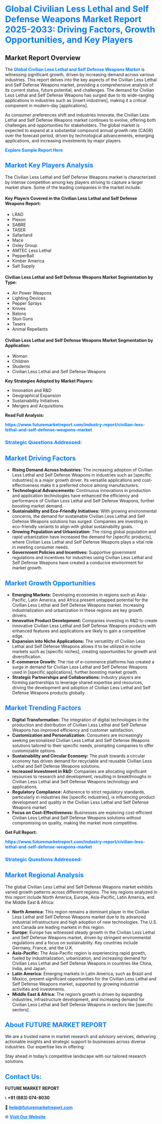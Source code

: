 <h1 style="color: #007BFF;">Global Civilian Less Lethal and Self Defense Weapons Market Report 2025-2033: Driving Factors, Growth Opportunities, and Key Players</h1>

<section id="overview">
<h2>Market Report Overview</h2>
<p>The <a href="https://www.futuremarketreport.com/industry-report/civilian-less-lethal-and-self-defense-weapons-market" style="color: #007BFF; text-decoration: none;"><strong>Global Civilian Less Lethal and Self Defense Weapons Market</strong></a> is witnessing significant growth, driven by increasing demand across various industries. This report delves into the key aspects of the Civilian Less Lethal and Self Defense Weapons market, providing a comprehensive analysis of its current status, future potential, and challenges. The demand for Civilian Less Lethal and Self Defense Weapons has surged due to its wide-ranging applications in industries such as [insert industries], making it a critical component in modern-day [applications].</p>
<p>As consumer preferences shift and industries innovate, the Civilian Less Lethal and Self Defense Weapons market continues to evolve, offering both challenges and opportunities for stakeholders. The global market is expected to expand at a substantial compound annual growth rate (CAGR) over the forecast period, driven by technological advancements, emerging applications, and increasing investments by major players.</p>
</section>

<section id="overview">
<p><a href="https://www.futuremarketreport.com/request-sample/reportId=128092" style="color: #007BFF; text-decoration: none;"><strong>Explore Sample Report Here</strong></a></p>
</section>

<section id="key-players">
<h2 style="color: #007BFF;">Market Key Players Analysis</h2>
<p>The Civilian Less Lethal and Self Defense Weapons market is characterized by intense competition among key players striving to capture a larger market share. Some of the leading companies in the market include:</p>
<h4>Key Players Covered in the Civilian Less Lethal and Self Defense Weapons Report:</h4>
<ul><li>LRAD</li><li>Piexon</li><li>SABRE</li><li>TASER</li><li>Safariland</li><li>Mace</li><li>Oxley Group</li><li>AMTEC Less Lethal</li><li>PepperBall</li><li>Kimber America</li><li>Salt Supply</li></ul>
<h4>Civilian Less Lethal and Self Defense Weapons Market Segmentation by Type:</h4>
<ul><li>Air Power Weapons</li><li>Lighting Devices</li><li>Pepper Sprays</li><li>Knives</li><li>Batons</li><li>Stun Guns</li><li>Tasers</li><li>Animal Repellants</li></ul>

<h4>Civilian Less Lethal and Self Defense Weapons Market Segmentation by Application:</h4>
<ul><li>Woman</li><li>Children</li><li>Students</li><li>Civilian Less Lethal and Self Defense Weapons</li></ul>
<p><strong>Key Strategies Adopted by Market Players:</strong></p>
<ul>
<li>Innovation and R&D</li>
<li>Geographical Expansion</li>
<li>Sustainability Initiatives</li>
<li>Mergers and Acquisitions</li>
</ul>
</section>

<section>
<p><strong>Read Full Analysis: </strong></p><a href="https://www.futuremarketreport.com/industry-report/civilian-less-lethal-and-self-defense-weapons-market" style="color: #007BFF; text-decoration: none;"><strong>https://www.futuremarketreport.com/industry-report/civilian-less-lethal-and-self-defense-weapons-market</strong></a>
<h3 style="color: #007BFF;">Strategic Questions Addressed:</h3>
</section>

<section id="driving-factors">
<h2 style="color: #007BFF;">Market Driving Factors</h2>
<ul>
<li><strong>Rising Demand Across Industries:</strong> The increasing adoption of Civilian Less Lethal and Self Defense Weapons in industries such as [specific industries] is a major growth driver. Its versatile applications and cost-effectiveness make it a preferred choice among manufacturers.</li>
<li><strong>Technological Advancements:</strong> Continuous innovations in production and application technologies have enhanced the efficiency and performance of Civilian Less Lethal and Self Defense Weapons, further boosting market demand.</li>
<li><strong>Sustainability and Eco-Friendly Initiatives:</strong> With growing environmental concerns, the demand for sustainable Civilian Less Lethal and Self Defense Weapons solutions has surged. Companies are investing in eco-friendly variants to align with global sustainability goals.</li>
<li><strong>Growing Population and Urbanization:</strong> The rising global population and rapid urbanization have increased the demand for [specific products], where Civilian Less Lethal and Self Defense Weapons plays a vital role in meeting consumer needs.</li>
<li><strong>Government Policies and Incentives:</strong> Supportive government regulations and incentives for industries using Civilian Less Lethal and Self Defense Weapons have created a conducive environment for market growth.</li>
</ul>
</section>

<section id="growth-opportunities">
<h2 style="color: #007BFF;">Market Growth Opportunities</h2>
<ul>
<li><strong>Emerging Markets:</strong> Developing economies in regions such as Asia-Pacific, Latin America, and Africa present untapped potential for the Civilian Less Lethal and Self Defense Weapons market. Increasing industrialization and urbanization in these regions are key growth drivers.</li>
<li><strong>Innovative Product Development:</strong> Companies investing in R&D to create innovative Civilian Less Lethal and Self Defense Weapons products with enhanced features and applications are likely to gain a competitive edge.</li>
<li><strong>Expansion into Niche Applications:</strong> The versatility of Civilian Less Lethal and Self Defense Weapons allows it to be utilized in niche markets such as [specific niches], creating opportunities for growth and diversification.</li>
<li><strong>E-commerce Growth:</strong> The rise of e-commerce platforms has created a surge in demand for Civilian Less Lethal and Self Defense Weapons used in [specific applications], further boosting market growth.</li>
<li><strong>Strategic Partnerships and Collaborations:</strong> Industry players are forming partnerships to leverage shared expertise and resources, driving the development and adoption of Civilian Less Lethal and Self Defense Weapons products globally.</li>
</ul>
</section>

<section id="trending-factors">
<h2 style="color: #007BFF;">Market Trending Factors</h2>
<ul>
<li><strong>Digital Transformation:</strong> The integration of digital technologies in the production and distribution of Civilian Less Lethal and Self Defense Weapons has improved efficiency and customer satisfaction.</li>
<li><strong>Customization and Personalization:</strong> Consumers are increasingly seeking personalized Civilian Less Lethal and Self Defense Weapons solutions tailored to their specific needs, prompting companies to offer customizable options.</li>
<li><strong>Sustainability and Circular Economy:</strong> The push towards a circular economy has driven demand for recyclable and reusable Civilian Less Lethal and Self Defense Weapons solutions.</li>
<li><strong>Increased Investment in R&D:</strong> Companies are allocating significant resources to research and development, resulting in breakthroughs in Civilian Less Lethal and Self Defense Weapons technology and applications.</li>
<li><strong>Regulatory Compliance:</strong> Adherence to strict regulatory standards, particularly in industries like [specific industries], is influencing product development and quality in the Civilian Less Lethal and Self Defense Weapons market.</li>
<li><strong>Focus on Cost-Effectiveness:</strong> Businesses are exploring cost-efficient Civilian Less Lethal and Self Defense Weapons solutions without compromising on quality, making the market more competitive.</li>
</ul>
</section>

<section>
<p><strong>Get Full Report: </strong></p><a href="https://www.futuremarketreport.com/industry-report/civilian-less-lethal-and-self-defense-weapons-market" style="color: #007BFF; text-decoration: none;"><strong>https://www.futuremarketreport.com/industry-report/civilian-less-lethal-and-self-defense-weapons-market</strong></a>
<h3 style="color: #007BFF;">Strategic Questions Addressed:</h3>
</section>


<section id="regional-analysis">
<h2 style="color: #007BFF;">Market Regional Analysis</h2>
<p>The global Civilian Less Lethal and Self Defense Weapons market exhibits varied growth patterns across different regions. The key regions analyzed in this report include North America, Europe, Asia-Pacific, Latin America, and the Middle East & Africa:</p>
<ul>
<li><strong>North America:</strong> This region remains a dominant player in the Civilian Less Lethal and Self Defense Weapons market due to its advanced industrial infrastructure and high adoption of new technologies. The U.S. and Canada are leading markets in this region.</li>
<li><strong>Europe:</strong> Europe has witnessed steady growth in the Civilian Less Lethal and Self Defense Weapons market, driven by stringent environmental regulations and a focus on sustainability. Key countries include Germany, France, and the U.K.</li>
<li><strong>Asia-Pacific:</strong> The Asia-Pacific region is experiencing rapid growth, fueled by industrialization, urbanization, and increasing demand for Civilian Less Lethal and Self Defense Weapons in countries like China, India, and Japan.</li>
<li><strong>Latin America:</strong> Emerging markets in Latin America, such as Brazil and Mexico, present significant opportunities for the Civilian Less Lethal and Self Defense Weapons market, supported by growing industrial activities and investments.</li>
<li><strong>Middle East & Africa:</strong> The region’s growth is driven by expanding industries, infrastructure development, and increasing demand for Civilian Less Lethal and Self Defense Weapons in sectors like [specific sectors].</li>
</ul>
</section>

<footer>
<h2 style="color: #007BFF;">About FUTURE MARKET REPORT</h2>
<p>We are a trusted name in market research and advisory services, delivering actionable insights and strategic support to businesses across diverse industries. Our expertise lies in offering:</p>

<p>Stay ahead in today’s competitive landscape with our tailored research solutions.</p>

<h2 style="color: #007BFF;">Contact Us:</h2>
<p><strong>FUTURE MARKET REPORT</strong></p>
<p>📞 <strong>+91 (883) 074-8030</strong></p>
<p>📧 <strong><a href="mailto:help@futuremarketreport.com" style="color: #007BFF;">help@futuremarketreport.com</a></strong></p>
<p>🌐 <strong><a href="https://www.futuremarketreport.com/" style="color: #007BFF;">Visit Our Website</a></strong></p>
</footer>
